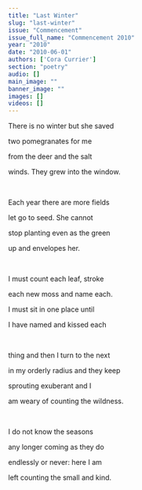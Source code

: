 ```yaml
---
title: "Last Winter"
slug: "last-winter"
issue: "Commencement"
issue_full_name: "Commencement 2010"
year: "2010"
date: "2010-06-01"
authors: ['Cora Currier']
section: "poetry"
audio: []
main_image: ""
banner_image: ""
images: []
videos: []
---
```

There is no winter but she saved

 two pomegranates for me

 from the deer and the salt

 winds. They grew into the window.

  

 Each year there are more fields

 let go to seed. She cannot

 stop planting even as the green

 up and envelopes her.

  

 I must count each leaf, stroke

 each new moss and name each.

 I must sit in one place until

 I have named and kissed each

  

 thing and then I turn to the next

 in my orderly radius and they keep

 sprouting exuberant and I

 am weary of counting the wildness.

  

 I do not know the seasons

 any longer coming as they do

 endlessly or never: here I am

 left counting the small and kind. 


